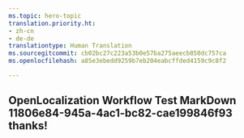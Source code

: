 ```yaml
---
ms.topic: hero-topic
translation.priority.ht:
- zh-cn
- de-de
translationtype: Human Translation
ms.sourcegitcommit: cb02bc27c223a53b0e57ba275aeecb850dc757ca
ms.openlocfilehash: a85e3ebedd9259b7eb204eabcffded4159c9c8f2

---
```

## OpenLocalization Workflow Test MarkDown 11806e84-945a-4ac1-bc82-cae199846f93 thanks!



<!--HONumber=Jul16_HO5-->


